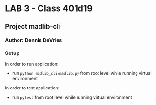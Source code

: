 # LAB 3 - Class 401d19

## Project madlib-cli

### Author: Dennis DeVries

### Setup

In order to run application:
- run `python madlib_cli/madlib.py` from root level while running virtual environment

In order to test application:
- run `pytest` from root level while running virtual environment
